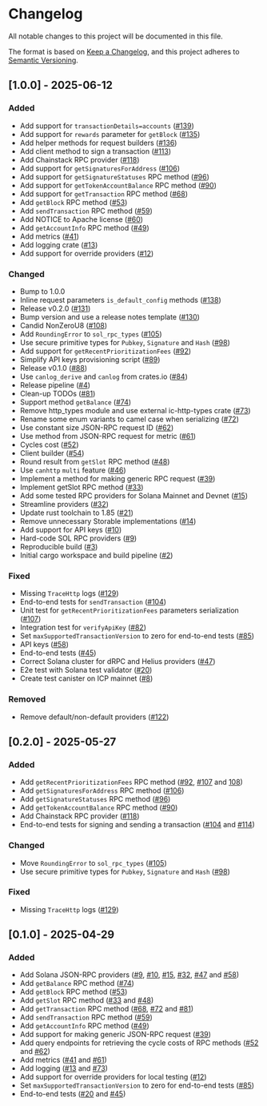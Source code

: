 # Changelog

All notable changes to this project will be documented in this file.

The format is based on [Keep a Changelog](https://keepachangelog.com/en/1.1.0/),
and this project adheres to [Semantic Versioning](https://semver.org/spec/v2.0.0.html).

## [1.0.0] - 2025-06-12

### Added

- Add support for `transactionDetails=accounts` ([#139](https://github.com/dfinity/sol-rpc-canister/pull/139))
- Add support for `rewards` parameter for `getBlock` ([#135](https://github.com/dfinity/sol-rpc-canister/pull/135))
- Add helper methods for request builders ([#136](https://github.com/dfinity/sol-rpc-canister/pull/136))
- Add client method to sign a transaction ([#113](https://github.com/dfinity/sol-rpc-canister/pull/113))
- Add Chainstack RPC provider ([#118](https://github.com/dfinity/sol-rpc-canister/pull/118))
- Add support for `getSignaturesForAddress` ([#106](https://github.com/dfinity/sol-rpc-canister/pull/106))
- Add support for `getSignatureStatuses` RPC method ([#96](https://github.com/dfinity/sol-rpc-canister/pull/96))
- Add support for `getTokenAccountBalance` RPC method ([#90](https://github.com/dfinity/sol-rpc-canister/pull/90))
- Add support for `getTransaction` RPC method ([#68](https://github.com/dfinity/sol-rpc-canister/pull/68))
- Add `getBlock` RPC method ([#53](https://github.com/dfinity/sol-rpc-canister/pull/53))
- Add `sendTransaction` RPC method ([#59](https://github.com/dfinity/sol-rpc-canister/pull/59))
- Add NOTICE to Apache license ([#60](https://github.com/dfinity/sol-rpc-canister/pull/60))
- Add `getAccountInfo` RPC method ([#49](https://github.com/dfinity/sol-rpc-canister/pull/49))
- Add metrics ([#41](https://github.com/dfinity/sol-rpc-canister/pull/41))
- Add logging crate ([#13](https://github.com/dfinity/sol-rpc-canister/pull/13))
- Add support for override providers ([#12](https://github.com/dfinity/sol-rpc-canister/pull/12))

### Changed

- Bump to 1.0.0
- Inline request parameters `is_default_config` methods ([#138](https://github.com/dfinity/sol-rpc-canister/pull/138))
- Release v0.2.0 ([#131](https://github.com/dfinity/sol-rpc-canister/pull/131))
- Bump version and use a release notes template ([#130](https://github.com/dfinity/sol-rpc-canister/pull/130))
- Candid NonZeroU8 ([#108](https://github.com/dfinity/sol-rpc-canister/pull/108))
- Add `RoundingError` to `sol_rpc_types` ([#105](https://github.com/dfinity/sol-rpc-canister/pull/105))
- Use secure primitive types for `Pubkey`, `Signature` and `Hash` ([#98](https://github.com/dfinity/sol-rpc-canister/pull/98))
- Add support for `getRecentPrioritizationFees` ([#92](https://github.com/dfinity/sol-rpc-canister/pull/92))
- Simplify API keys provisioning script ([#89](https://github.com/dfinity/sol-rpc-canister/pull/89))
- Release v0.1.0 ([#88](https://github.com/dfinity/sol-rpc-canister/pull/88))
- Use `canlog_derive` and `canlog` from crates.io ([#84](https://github.com/dfinity/sol-rpc-canister/pull/84))
- Release pipeline ([#4](https://github.com/dfinity/sol-rpc-canister/pull/4))
- Clean-up TODOs ([#81](https://github.com/dfinity/sol-rpc-canister/pull/81))
- Support method `getBalance` ([#74](https://github.com/dfinity/sol-rpc-canister/pull/74))
- Remove http_types module and use external ic-http-types crate ([#73](https://github.com/dfinity/sol-rpc-canister/pull/73))
- Rename some enum variants to camel case when serializing ([#72](https://github.com/dfinity/sol-rpc-canister/pull/72))
- Use constant size JSON-RPC request ID ([#62](https://github.com/dfinity/sol-rpc-canister/pull/62))
- Use method from JSON-RPC request for metric ([#61](https://github.com/dfinity/sol-rpc-canister/pull/61))
- Cycles cost ([#52](https://github.com/dfinity/sol-rpc-canister/pull/52))
- Client builder ([#54](https://github.com/dfinity/sol-rpc-canister/pull/54))
- Round result from `getSlot` RPC method ([#48](https://github.com/dfinity/sol-rpc-canister/pull/48))
- Use `canhttp` `multi` feature ([#46](https://github.com/dfinity/sol-rpc-canister/pull/46))
- Implement a method for making generic RPC request ([#39](https://github.com/dfinity/sol-rpc-canister/pull/39))
- Implement getSlot RPC method ([#33](https://github.com/dfinity/sol-rpc-canister/pull/33))
- Add some tested RPC providers for Solana Mainnet and Devnet ([#15](https://github.com/dfinity/sol-rpc-canister/pull/15))
- Streamline providers ([#32](https://github.com/dfinity/sol-rpc-canister/pull/32))
- Update rust toolchain to 1.85 ([#21](https://github.com/dfinity/sol-rpc-canister/pull/21))
- Remove unnecessary Storable implementations ([#14](https://github.com/dfinity/sol-rpc-canister/pull/14))
- Add support for API keys ([#10](https://github.com/dfinity/sol-rpc-canister/pull/10))
- Hard-code SOL RPC providers ([#9](https://github.com/dfinity/sol-rpc-canister/pull/9))
- Reproducible build ([#3](https://github.com/dfinity/sol-rpc-canister/pull/3))
- Initial cargo workspace and build pipeline ([#2](https://github.com/dfinity/sol-rpc-canister/pull/2))

### Fixed

- Missing `TraceHttp` logs ([#129](https://github.com/dfinity/sol-rpc-canister/pull/129))
- End-to-end tests for `sendTransaction`  ([#104](https://github.com/dfinity/sol-rpc-canister/pull/104))
- Unit test for `getRecentPrioritizationFees` parameters serialization ([#107](https://github.com/dfinity/sol-rpc-canister/pull/107))
- Integration test for `verifyApiKey` ([#82](https://github.com/dfinity/sol-rpc-canister/pull/82))
- Set `maxSupportedTransactionVersion` to zero for end-to-end tests ([#85](https://github.com/dfinity/sol-rpc-canister/pull/85))
- API keys ([#58](https://github.com/dfinity/sol-rpc-canister/pull/58))
- End-to-end tests ([#45](https://github.com/dfinity/sol-rpc-canister/pull/45))
- Correct Solana cluster for dRPC and Helius providers ([#47](https://github.com/dfinity/sol-rpc-canister/pull/47))
- E2e test with Solana test validator ([#20](https://github.com/dfinity/sol-rpc-canister/pull/20))
- Create test canister on ICP mainnet ([#8](https://github.com/dfinity/sol-rpc-canister/pull/8))

### Removed

- Remove default/non-default providers ([#122](https://github.com/dfinity/sol-rpc-canister/pull/122))


## [0.2.0] - 2025-05-27

### Added

- Add `getRecentPrioritizationFees` RPC method ([#92](https://github.com/dfinity/sol-rpc-canister/pull/92), [#107](https://github.com/dfinity/sol-rpc-canister/pull/107) and [108](https://github.com/dfinity/sol-rpc-canister/pull/108))
- Add `getSignaturesForAddress` RPC method ([#106](https://github.com/dfinity/sol-rpc-canister/pull/106))
- Add `getSignatureStatuses` RPC method ([#96](https://github.com/dfinity/sol-rpc-canister/pull/96))
- Add `getTokenAccountBalance` RPC method ([#90](https://github.com/dfinity/sol-rpc-canister/pull/90))
- Add Chainstack RPC provider ([#118](https://github.com/dfinity/sol-rpc-canister/pull/118))
- End-to-end tests for signing and sending a transaction ([#104](https://github.com/dfinity/sol-rpc-canister/pull/104) and [#114](https://github.com/dfinity/sol-rpc-canister/pull/114))

### Changed

- Move `RoundingError` to `sol_rpc_types` ([#105](https://github.com/dfinity/sol-rpc-canister/pull/105))
- Use secure primitive types for `Pubkey`, `Signature` and `Hash` ([#98](https://github.com/dfinity/sol-rpc-canister/pull/98))

### Fixed

- Missing `TraceHttp` logs ([#129](https://github.com/dfinity/sol-rpc-canister/pull/129))

## [0.1.0] - 2025-04-29

### Added

- Add Solana JSON-RPC providers ([#9](https://github.com/dfinity/sol-rpc-canister/pull/9), [#10](https://github.com/dfinity/sol-rpc-canister/pull/10), [#15](https://github.com/dfinity/sol-rpc-canister/pull/15), [#32](https://github.com/dfinity/sol-rpc-canister/pull/32), [#47](https://github.com/dfinity/sol-rpc-canister/pull/47) and [#58](https://github.com/dfinity/sol-rpc-canister/pull/58))
- Add `getBalance` RPC method ([#74](https://github.com/dfinity/sol-rpc-canister/pull/74))
- Add `getBlock` RPC method ([#53](https://github.com/dfinity/sol-rpc-canister/pull/53))
- Add `getSlot` RPC method ([#33](https://github.com/dfinity/sol-rpc-canister/pull/33) and [#48](https://github.com/dfinity/sol-rpc-canister/pull/48))
- Add `getTransaction` RPC method ([#68](https://github.com/dfinity/sol-rpc-canister/pull/68), [#72](https://github.com/dfinity/sol-rpc-canister/pull/72) and [#81](https://github.com/dfinity/sol-rpc-canister/pull/81))
- Add `sendTransaction` RPC method ([#59](https://github.com/dfinity/sol-rpc-canister/pull/59))
- Add `getAccountInfo` RPC method ([#49](https://github.com/dfinity/sol-rpc-canister/pull/49))
- Add support for making generic JSON-RPC request ([#39](https://github.com/dfinity/sol-rpc-canister/pull/39))
- Add query endpoints for retrieving the cycle costs of RPC methods ([#52](https://github.com/dfinity/sol-rpc-canister/pull/52) and [#62](https://github.com/dfinity/sol-rpc-canister/pull/62))
- Add metrics ([#41](https://github.com/dfinity/sol-rpc-canister/pull/41) and [#61](https://github.com/dfinity/sol-rpc-canister/pull/61))
- Add logging ([#13](https://github.com/dfinity/sol-rpc-canister/pull/13) and [#73](https://github.com/dfinity/sol-rpc-canister/pull/73))
- Add support for override providers for local testing ([#12](https://github.com/dfinity/sol-rpc-canister/pull/12))
- Set `maxSupportedTransactionVersion` to zero for end-to-end tests ([#85](https://github.com/dfinity/sol-rpc-canister/pull/85))
- End-to-end tests ([#20](https://github.com/dfinity/sol-rpc-canister/pull/20) and [#45](https://github.com/dfinity/sol-rpc-canister/pull/45))
